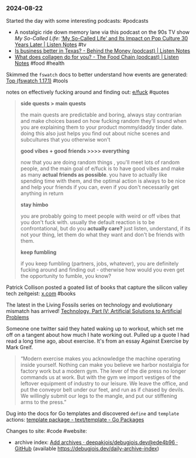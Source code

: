 ### 2024-08-22

Started the day with some interesting podcasts: #podcasts 
* A nostalgic ride down memory lane via this podcast on the 90s TV show _My So-Called Life_: [‘My So-Called Life’ and Its Impact on Pop Culture 30 Years Later | Listen Notes](https://www.listennotes.com/podcasts/the-prestige-tv/my-so-called-life-and-its-ptTDob-Y1rn/) #tv
* [Is business better in Texas? - Behind the Money (podcast) | Listen Notes](https://www.listennotes.com/podcasts/behind-the-money/is-business-better-in-texas-873KWOLq0Sk/)
* [What does collagen do for you? - The Food Chain (podcast) | Listen Notes](https://www.listennotes.com/podcasts/the-food-chain/what-does-collagen-do-for-you-3uhEkLTHate/) #food #health

Skimmed the `fswatch` docs to better understand how events are generated: [Top (fswatch 1.17.1)](https://emcrisostomo.github.io/fswatch/doc/1.17.1/fswatch.html/) #tools 

notes on effectively fucking around and finding out: [e/fuck](https://effectivefuck.com/) #quotes 

> **side quests > main quests**
> 
> the main quests are predictable and boring, always stay contrarian and make choices based on how fucking random they'll sound when you are explaining them to your product mommy/daddy tinder date. doing this also just helps you find out about niche scenes and subcultures that you otherwise won't
> 
> **good vibes + good friends >>>> everything**
> 
> now that you are doing random things , you'll meet lots of random people, and the main goal of e/fuck is to have good vibes and make as many **actual friends as possible**. you have to actually like spending time with them, and the optimal action is always to be nice and help your friends if you can, even if you don't necessarily get anything in return
> 
> **stay himbo**
> 
> you are probably going to meet people with weird or off vibes that you don't fuck with. usually the default reaction is to be confrontational, but do you **actually care?** just listen, understand, if its not your thing, let them do what they want and don't be friends with them.
> 
> **keep fumbling**
> 
> if you keep fumbling (partners, jobs, whatever), you are definitely fucking around and finding out - otherwise how would you even get the opportunity to fumble, you know?

Patrick Collison posted a goated list of books that capture the silicon valley tech zeitgeist: [x.com](https://x.com/patrickc/status/1825618450837885036) #books 

The latest in the Living Fossils series on technology and evolutionary mismatch has arrived! [Technology, Part IV: Artificial Solutions to Artificial Problems](https://thelivingfossils.substack.com/p/technology-part-iv-artificial-solutions)

Someone one twitter said they hated waking up to workout, which set me off on a tangent about how much I hate working out. Pulled up a quote I had read a long time ago, about exercise. It's from an essay Against Exercise by Mark Greif.

> “Modern exercise makes you acknowledge the machine operating inside yourself. Nothing can make you believe we harbor nostalgia for factory work but a modern gym. The lever of the die press no longer commands us at work. But with the gym we import vestiges of the leftover equipment of industry to our leisure. We leave the office, and put the conveyor belt under our feet, and run as if chased by devils. We willingly submit our legs to the mangle, and put our stiffening arms to the press.”

Dug into the docs for Go templates and discovered `define` and `template` actions: [template package - text/template - Go Packages](https://pkg.go.dev/text/template#section-directories)

Changes to site: #code #website:
* archive index: [Add archives · deepakjois/debugjois.dev@ede4b96 · GitHub](https://github.com/deepakjois/debugjois.dev/commit/ede4b965b5eaffb19679284d888c8afe175f957f) (available https://debugjois.dev/daily-archive-index)